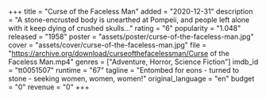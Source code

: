 +++
title = "Curse of the Faceless Man"
added = "2020-12-31"
description = "A stone-encrusted body is unearthed at Pompeii, and people left alone with it keep dying of crushed skulls..."
rating = "6"
popularity = "1.048"
released = "1958"
poster = "assets/poster/curse-of-the-faceless-man.jpg"
cover = "assets/cover/curse-of-the-faceless-man.jpg"
file = "https://archive.org/download/curseofthefacelessman/Curse of the Faceless Man.mp4"
genres = ["Adventure, Horror, Science Fiction"]
imdb_id = "tt0051507"
runtime = "67"
tagline = "Entombed for eons - turned to stone - seeking women, women, women!"
original_language = "en"
budget = "0"
revenue = "0"
+++